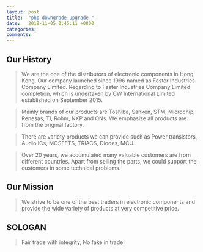 ```yaml
---
layout: post
title:  "php downgrade upgrade "
date:   2018-11-05 0:45:11 +0800
categories:  
comments: 
---
```



## Our History

>We are the one of the distributors of electronic components in Hong Kong.  Our company launched since 1996 named as Faster Industries Company Limited. Regarding to Faster Industries Company Limited completion, which is undertaken by CW International Limited established on September 2015.  

>Mainly brands of our products are Toshiba, Sanken, STM, Microchip, Renesas, TI, Rohm, NXP and ONs.  We emphasize all products are from the original factory. 

>There are variety products we can provide such as Power transistors, Audio ICs, MOSFETS, TRIACS, Diodes, MCU.

>Over 20 years, we accumulated many valuable customers are from different countries.  Apart from selling the parts, we could support the customers in some technical problems.

## Our Mission

>We strive to be one of the best traders in electronic components and provide the wide variety of products at very competitive price.

## SOLOGAN

>Fair trade with integrity, No fake in trade!
